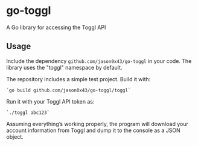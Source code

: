 go-toggl
========

A Go library for accessing the Toggl API

Usage
-----

Include the dependency `github.com/jason0x43/go-toggl` in your code. The
library uses the "toggl" namespace by default. 

The repository includes a simple test project. Build it with:

    `go build github.com/jason0x43/go-toggl/toggl`

Run it with your Toggl API token as:

    `./toggl abc123`

Assuming everything’s working properly, the program will download your account
information from Toggl and dump it to the console as a JSON object.
